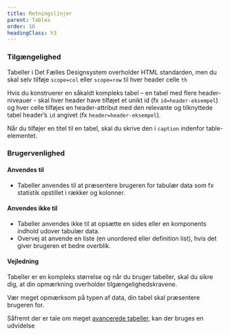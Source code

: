 ```yaml
---
title: Retningslinjer
parent: Tables
order: 10
headingClass: h3
---
```

<h3 class="h4">Tilgængelighed</h3>

Tabeller i Det Fælles Designsystem overholder HTML standarden, men du skal selv tilføje `scope=col` eller `scope=row` til hver header celle `th`

Hvis du konstruerer en såkaldt kompleks tabel – en tabel med flere header-niveauer -  skal hver header have tilføjet et unikt id (fx `id=header-eksempel`) og hver celle tilføjes en header-attribut med den relevante og tilknyttede tabel header’s `id` angivet (fx `header=header-eksempel`).

Når du tilføjer en titel til en tabel, skal du skrive den i `caption` indenfor table-elementet.

<h3 class="h4">Brugervenlighed</h3>
<h4 class="h5">Anvendes til</h4>

- Tabeller anvendes til at præsentere brugeren for tabulær data som fx statistik opstillet i rækker og kolonner.

<h4 class="h5">Anvendes ikke til</h4>

- Tabeller anvendes ikke til at opsætte en sides eller en komponents indhold udover tabulær data.
- Overvej at anvende en liste (en unordered eller definition list), hvis det giver brugeren et bedre overblik.

<h4 class="h5">Vejledning</h4>                

Tabeller er en kompleks størrelse og når du bruger tabeller, skal du sikre dig, at din opmærkning overholder tilgængelighedskravene.  

Vær meget opmærksom på typen af data, din tabel skal præsentere brugeren for.

Såfremt der er tale om meget <a href="/udvidelser/datatables/">avancerede tabeller</a>, kan der bruges en udvidelse
